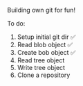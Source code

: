 Building own git for fun!

To do:

1) Setup initial git dir ✅
2) Read blob object ✅
3) Create bob object ✅
4) Read tree object
5) Write tree object
6) Clone a repository

